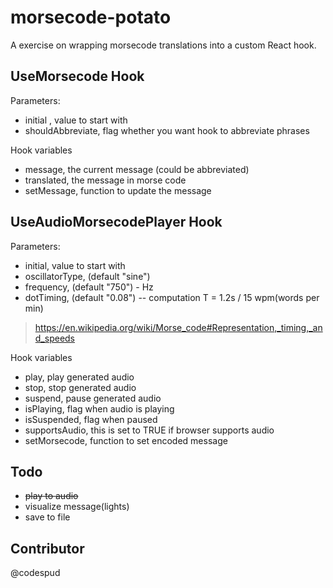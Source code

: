 # morsecode-potato
A exercise on wrapping morsecode translations into a custom React hook. 

## UseMorsecode Hook

Parameters: 
- initial , value to start with
- shouldAbbreviate, flag whether you want hook to abbreviate phrases

Hook variables
- message, the current message (could be abbreviated)
- translated, the message in morse code
- setMessage, function to update the message

## UseAudioMorsecodePlayer Hook

Parameters: 
- initial, value to start with
- oscillatorType, (default "sine")
- frequency, (default "750") - Hz
- dotTiming, (default "0.08") -- computation T = 1.2s / 15 wpm(words per min)
> https://en.wikipedia.org/wiki/Morse_code#Representation,_timing,_and_speeds 

Hook variables
- play, play generated audio
- stop, stop generated audio
- suspend, pause generated audio
- isPlaying, flag when audio is playing
- isSuspended, flag when paused
- supportsAudio, this is set to TRUE if browser supports audio
- setMorsecode, function to set encoded message

## Todo
- ~~play to audio~~
- visualize message(lights)
- save to file

## Contributor
@codespud